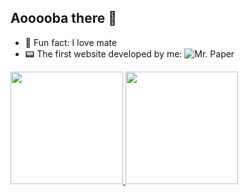 ## Aooooba there 👋

- 🧉 Fun fact: I love mate
- 📟 The first website developed by me: ![Mr. Paper](https://github.com/gustacamara/Site-Web-Mr.Paper)

<div style: display:flex;>
  <a href="https://github.com/gustacamara">
  <img loading="lazy" height="180em" src="https://github-readme-stats.vercel.app/api?username=gustacamara&hide=stars,issues,contribs&theme=dark&show_icons=true"/>
  <img loading="lazy" height="180em" src="https://github-readme-stats.vercel.app/api/top-langs/?username=gustacamara&theme=dark&layout=compact"/>
</div>
